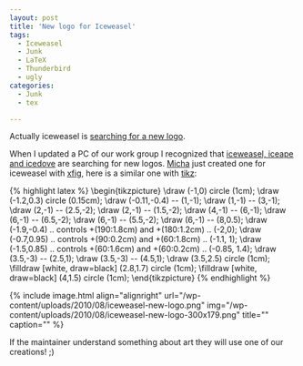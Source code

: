 ```yaml
---
layout: post
title: 'New logo for Iceweasel'
tags:
  - Iceweasel
  - Junk
  - LaTeX
  - Thunderbird
  - ugly
categories:
  - Junk
  - tex

---
```


Actually iceweasel is <a href="http://mozilla.debian.net/en-US/logos/">searching for a new logo</a>.

When I updated a PC of our work group I recognized that <a href="http://de.wikipedia.org/wiki/Namensstreit_zwischen_Debian_und_Mozilla">iceweasel, iceape and icedove</a> are searching for new logos. <a href="http://0rpheus.net/sonstiges/neues-logo-fur-iceweasel">Micha</a> just created one for iceweasel with <a href="http://www.xfig.org/">xfig</a>, here is a similar one with <a href="http://sourceforge.net/projects/pgf/">tikz</a>:


{% highlight latex %}
\\begin{tikzpicture}
\\draw (-1,0) circle (1cm);
\\draw (-1.2,0.3) circle (0.15cm);
\\draw (-0.11,-0.4) -- (1,-1);
\\draw (1,-1) -- (3,-1);
\\draw (2,-1) -- (2.5,-2);
\\draw (2,-1) -- (1.5,-2);
\\draw (4,-1) -- (6,-1);
\\draw (6,-1) -- (6.5,-2);
\\draw (6,-1) -- (5.5,-2);
\\draw (6,-1) -- (8,0.5);
\\draw (-1.9,-0.4) .. controls +(190:1.8cm) and +(180:1.2cm) .. (-2,0);
\\draw (-0.7,0.95) .. controls +(90:0.2cm) and +(60:1.8cm) .. (-1.1, 1);
\\draw (-1.5,0.85) .. controls +(60:1.6cm) and +(60:0.2cm) .. (-0.85, 1.4);
\\draw (3.5,-3) -- (2.5,1);
\\draw (3.5,-3) -- (4.5,1);
\\draw (3.5,2.5) circle (1cm);
\\filldraw [white, draw=black] (2.8,1.7) circle (1cm);
\\filldraw [white, draw=black] (4,1.5) circle (1cm);
\\end{tikzpicture}
{% endhighlight %}



{% include image.html align="alignright" url="/wp-content/uploads/2010/08/iceweasel-new-logo.png" img="/wp-content/uploads/2010/08/iceweasel-new-logo-300x179.png" title="" caption="" %}

If the maintainer understand something about art they will use one of our creations! ;) 

